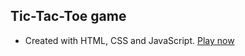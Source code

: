 ## Tic-Tac-Toe game
- Created with HTML, CSS and JavaScript. [Play now](https://programminghovo.github.io/tic-tac-toe-game/)
